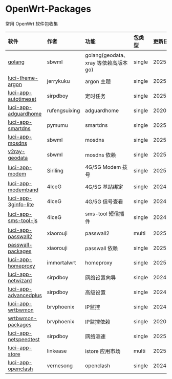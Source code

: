 # OpenWrt-Packages
常用 OpenWrt 软件包收集

|软件|作者|功能|包类型|更新日期|
|:-|:-|:-|:-|:-|
|[golang](https://github.com/sbwml/packages_lang_golang)|sbwml|golang(geodata、xray 等依赖高版本 go)|single|20250205|
|[luci-theme-argon](https://github.com/jerrykuku/luci-theme-argon)|jerrykuku|argon 主题|single|20250210|
|[luci-app-autotimeset](https://github.com/sirpdboy/luci-app-autotimeset)|sirpdboy|定时任务|single|20250116|
|[luci-app-adguardhome](https://github.com/rufengsuixing/luci-app-adguardhome)|rufengsuixing|adguardhome|single|20200113|
|[luci-app-smartdns](https://github.com/pymumu/luci-app-smartdns)|pymumu|smartdns|single|20250118|
|[luci-app-mosdns](https://github.com/sbwml/luci-app-mosdns)|sbwml|mosdns|single|20250108|
|[v2ray-geodata](https://github.com/sbwml/v2ray-geodata)|sbwml|mosdns 依赖|single|20250125|
|[luci-app-modem](https://github.com/Siriling/5G-Modem-Support)|Siriling|4G/5G Modem 拨号|single|20250125|
|[luci-app-modemband](https://github.com/4IceG/luci-app-modemband)|4IceG|4G/5G 基站绑定|single|20241118|
|[luci-app-3ginfo-lite](https://github.com/4IceG/luci-app-3ginfo-lite)|4IceG|4G/5G 信号查看|single|20241111|
|[luci-app-sms-tool-js](https://github.com/4IceG/luci-app-sms-tool-js)|4IceG|sms-tool 短信插件|single|20241111|
|[luci-app-passwall2](https://github.com/xiaorouji/openwrt-passwall2)|xiaorouji|passwall2|multi|20250209|
|[passwall-packages](https://github.com/xiaorouji/openwrt-passwall-packages)|xiaorouji|passwall 依赖|single|20250210|
|[luci-app-homeproxy](https://github.com/immortalwrt/homeproxy)|immortalwrt|homeproxy|single|20250206|
|[luci-app-netwizard](https://github.com/sirpdboy/luci-app-netwizard)|sirpdboy|网络设置向导|single|20240410|
|[luci-app-advancedplus](https://github.com/sirpdboy/luci-app-advancedplus)|sirpdboy|高级设置|single|20240411|
|[luci-app-wrtbwmon](https://github.com/brvphoenix/luci-app-wrtbwmon)|brvphoenix|IP监控|single|20240217|
|[wrtbwmon-packages](https://github.com/brvphoenix/wrtbwmon)|brvphoenix|IP监控依赖|single|20201201|
|[luci-app-netspeedtest](https://github.com/sirpdboy/netspeedtest)|sirpdboy|网络测速|single|20250104|
|[luci-app-store](https://github.com/linkease/istore)|linkease|istore 应用市场|multi|20250122|
|[luci-app-openclash](https://github.com/vernesong/OpenClash)|vernesong|openclash|single|20241231|
